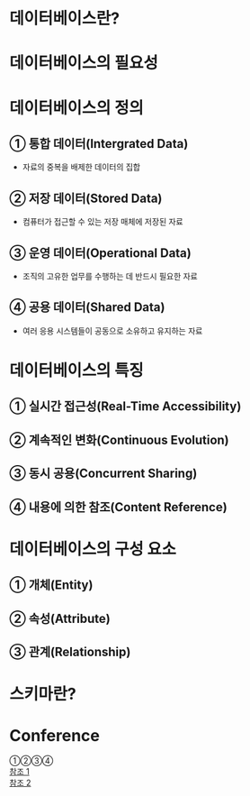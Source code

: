 # 데이터베이스란?
#

# 데이터베이스의 필요성
#

# 데이터베이스의 정의
## ① 통합 데이터(Intergrated Data)
- 자료의 중복을 배제한 데이터의 집합
## ② 저장 데이터(Stored Data)
- 컴퓨터가 접근할 수 있는 저장 매체에 저장된 자료
## ③ 운영 데이터(Operational Data)
- 조직의 고유한 업무를 수행하는 데 반드시 필요한 자료
## ④ 공용 데이터(Shared Data)
- 여러 응용 시스템들이 공동으로 소유하고 유지하는 자료
#

# 데이터베이스의 특징
## ① 실시간 접근성(Real-Time Accessibility)
## ② 계속적인 변화(Continuous Evolution)
## ③ 동시 공용(Concurrent Sharing)
## ④ 내용에 의한 참조(Content Reference)
#

# 데이터베이스의 구성 요소
## ① 개체(Entity)
## ② 속성(Attribute)
## ③ 관계(Relationship)
#

# 스키마란?

# Conference
①②③④  
[참조 1](https://coding-factory.tistory.com/214?category=784883)  
[참조 2](https://blog.naver.com/syunjae21/221984497956)  
